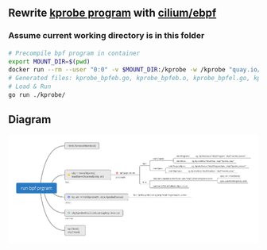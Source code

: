 ## Rewrite [kprobe program](https://github.com/ZhengjunHUO/bpflearn/blob/main/kprobe/kprobe.go) with [cilium/ebpf](https://github.com/cilium/ebpf)
### Assume current working directory is in this folder
```bash
# Precompile bpf program in container
export MOUNT_DIR=$(pwd)
docker run --rm --user "0:0" -v $MOUNT_DIR:/kprobe -w /kprobe "quay.io/cilium/ebpf-builder:1637058444" go generate ./...
# Generated files: kprobe_bpfeb.go, kprobe_bpfeb.o, kprobe_bpfel.go, kprobe_bpfel.o
# Load & Run
go run ./kprobe/
```

## Diagram
![mind map](./run_bpf_prgram.png)
